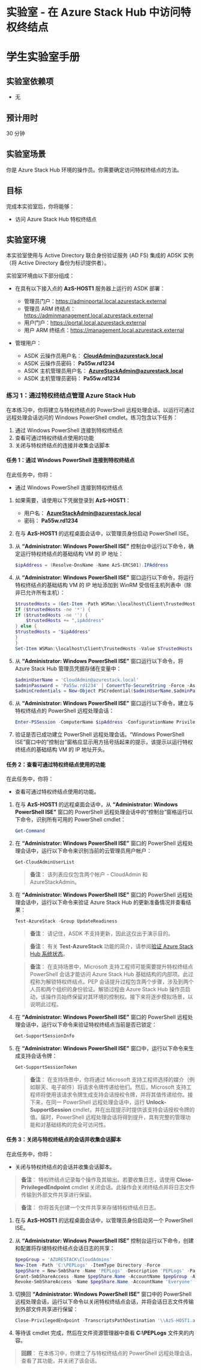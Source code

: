 ﻿---
lab:
    title: '实验室：在 Azure Stack Hub 中访问特权终结点'
    module: '模块 5：管理基础结构'
---

# 实验室 - 在 Azure Stack Hub 中访问特权终结点
# 学生实验室手册

## 实验室依赖项

- 无

## 预计用时

30 分钟

## 实验室场景

你是 Azure Stack Hub 环境的操作员。你需要确定访问特权终结点的方法。

## 目标

完成本实验室后，你将能够：

- 访问 Azure Stack Hub 特权终结点 

## 实验室环境 

本实验室使用与 Active Directory 联合身份验证服务 (AD FS) 集成的 ADSK 实例（将 Active Directory 备份为标识提供者）。 

实验室环境由以下部分组成：

- 在具有以下接入点的 **AzS-HOST1** 服务器上运行的 ASDK 部署：

  - 管理员门户：https://adminportal.local.azurestack.external
  - 管理员 ARM 终结点：https://adminmanagement.local.azurestack.external
  - 用户门户：https://portal.local.azurestack.external
  - 用户 ARM 终结点：https://management.local.azurestack.external

- 管理用户：

  - ASDK 云操作员用户名： **CloudAdmin@azurestack.local**
  - ASDK 云操作员密码： **Pa55w.rd1234**
  - ASDK 主机管理员用户名： **AzureStackAdmin@azurestack.local**
  - ASDK 主机管理员密码： **Pa55w.rd1234**


### 练习 1：通过特权终结点管理 Azure Stack Hub

在本练习中，你将建立与特权终结点的 PowerShell 远程处理会话，以运行可通过远程处理会话访问的 Windows PowerShell cmdlet。练习包含以下任务：

1. 通过 Windows PowerShell 连接到特权终结点
1. 查看可通过特权终结点使用的功能
1. 关闭与特权终结点的连接并收集会话脚本

#### 任务 1：通过 Windows PowerShell 连接到特权终结点

在此任务中，你将：

- 通过 Windows PowerShell 连接到特权终结点

1. 如果需要，请使用以下凭据登录到 **AzS-HOST1**：

    - 用户名： **AzureStackAdmin@azurestack.local**
    - 密码： **Pa55w.rd1234**

1. 在与 **AzS-HOST1** 的远程桌面会话中，以管理员身份启动 PowerShell ISE。
1. 从 **“Administrator: Windows PowerShell ISE”** 控制台中运行以下命令，确定运行特权终结点的基础结构 VM 的 IP 地址： 

    ```powershell
    $ipAddress = (Resolve-DnsName -Name AzS-ERCS01).IPAddress
    ```

1. 从 **“Administrator: Windows PowerShell ISE”** 窗口运行以下命令，将运行特权终结点的基础结构 VM 的 IP 地址添加到 WinRM 受信任主机列表中（除非已允许所有主机）：

    ```powershell
    $trustedHosts = (Get-Item -Path WSMan:\localhost\Client\TrustedHosts).Value
    If ($trustedHosts -ne '*') {
	If ($trustedHosts -ne '') {
		$trustedHosts += ",ipAddress"
	} else {
	$trustedHosts = "$ipAddress"
	}
    }
    Set-Item WSMan:\localhost\Client\TrustedHosts -Value $TrustedHosts -Force
    ```

1. 从 **“Administrator: Windows PowerShell ISE”** 窗口运行以下命令，将 Azure Stack Hub 管理员凭据存储在变量中：

    ```powershell
    $adminUserName = 'CloudAdmin@azurestack.local'
    $adminPassword = 'Pa55w.rd1234' | ConvertTo-SecureString -Force -AsPlainText
    $adminCredentials = New-Object PSCredential($adminUserName,$adminPassword)
    ```

1. 从 **“Administrator: Windows PowerShell ISE”** 窗口运行以下命令，建立与特权终结点的 PowerShell 远程处理会话：

    ```powershell
    Enter-PSSession -ComputerName $ipAddress -ConfigurationName PrivilegedEndpoint -Credential $adminCredentials
    ```

1. 验证是否已成功建立 PowerShell 远程处理会话。“Windows PowerShell ISE”窗口中的“控制台”窗格应显示用方括号括起来的提示，该提示以运行特权终结点的基础结构 VM 的 IP 地址开头。


#### 任务 2：查看可通过特权终结点使用的功能

在此任务中，你将：

- 查看可通过特权终结点使用的功能。

1. 在与 **AzS-HOST1** 的远程桌面会话中，从 **“Administrator: Windows PowerShell ISE”** 窗口的 PowerShell 远程处理会话中的“控制台”窗格运行以下命令，识别所有可用的 PowerShell cmdlet：

    ```powershell
    Get-Command
    ```

1. 在 **“Administrator: Windows PowerShell ISE”** 窗口的 PowerShell 远程处理会话中，运行以下命令来识别当前的云管理员用户帐户：

    ```powershell
    Get-CloudAdminUserList
    ```

    >**备注**： 该列表应仅包含两个帐户 - CloudAdmin 和 AzureStackAdmin。

1. 在 **“Administrator: Windows PowerShell ISE”** 窗口的 PowerShell 远程处理会话中，运行以下命令来验证 Azure Stack Hub 的更新准备情况并查看结果：

    ```powershell
    Test-AzureStack -Group UpdateReadiness 
    ```

    >**备注**： 请记住，ASDK 不支持更新，因此这仅出于演示目的。 

    >**备注**： 有关 **Test-AzureStack** 功能的简介，请参阅[验证 Azure Stack Hub 系统状态](https://docs.microsoft.com/zh-cn/azure-stack/operator/azure-stack-diagnostic-test?view=azs-2008)。

    >**备注**： 在支持场景中，Microsoft 支持工程师可能需要提升特权终结点 PowerShell 会话才能访问 Azure Stack Hub 基础结构的内部项。此过程称为解锁特权终结点。PEP 会话提升过程包含两个步骤，涉及到两个人员和两个组织的身份验证。解锁过程由 Azure Stack Hub 操作员启动，该操作员始终保留对其环境的控制权。接下来将逐步模拟场景，以说明此过程。

1. 在 **“Administrator: Windows PowerShell ISE”** 窗口的 PowerShell 远程处理会话中，运行以下命令来验证特权终结点当前是否已锁定：

    ```powershell
    Get-SupportSessionInfo
    ```

1. 在 **“Administrator: Windows PowerShell ISE”** 窗口中，运行以下命令来生成支持会话令牌：

    ```powershell
    Get-SupportSessionToken
    ```

    >**备注**： 在支持场景中，你将通过 Microsoft 支持工程师选择的媒介（例如聊天、电子邮件）将请求令牌传递给他们。然后，Microsoft 支持工程师将使用该请求令牌生成支持会话授权令牌，并将其值传递给你。接下来，在同一 PowerShell 远程处理会话中，运行 **Unlock-SupportSession** cmdlet，并在出现提示时提供该支持会话授权令牌的值。届时，PowerShell 远程处理会话将得到提升，具有完整的管理功能和对基础结构的完全可访问性。


#### 任务 3：关闭与特权终结点的会话并收集会话脚本

在此任务中，你将：

- 关闭与特权终结点的会话并收集会话脚本。

>**备注**： 特权终结点记录每个操作及其输出。若要收集日志，请使用 **Close-PrivilegedEndpoint** cmdlet 关闭会话。此操作会关闭终结点并将日志文件传输到外部文件共享进行保留。

>**备注**： 你将首先创建一个文件共享来存储特权终结点日志。

1. 在与 **AzS-HOST1** 的远程桌面会话中，以管理员身份启动另一个 PowerShell ISE。
1. 从 **“Administrator: Windows PowerShell ISE”** 控制台运行以下命令，创建和配置将存储特权终结点会话日志的共享：

    ```powershell
    $pepGroup = 'AZURESTACK\CloudAdmins'
    New-Item -Path 'C:\PEPLogs' -ItemType Directory -Force
    $pepShare = New-SmbShare -Name 'PEPLogs' -Description 'PEPLogs' -Path 'C:\PEPLogs'
    Grant-SmbShareAccess -Name $pepShare.Name -AccountName $pepGroup -AccessRight Full -Force
    Revoke-SmbShareAccess -Name $pepShare.Name -AccountName 'Everyone' -Force
    ```

1. 切换回 **“Administrator: Windows PowerShell ISE”** 窗口中的 PowerShell 远程处理会话，运行以下命令以关闭特权终结点会话，并将会话日志文件传输到外部文件共享进行保留：

    ```powershell
    Close-PrivilegedEndpoint -TranscriptsPathDestination '\\AzS-HOST1.azurestack.local\PEPLogs' -Credential $using:adminCredentials
    ```

1. 等待该 cmdlet 完成，然后在文件资源管理器中查看 **C:\\PEPLogs** 文件夹的内容。

>**回顾**： 在本练习中，你建立了与特权终结点的 PowerShell 远程处理会话，查看了其功能，并关闭了该会话。